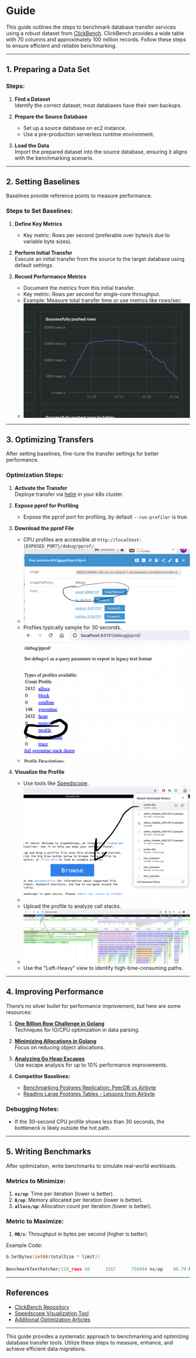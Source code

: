 
# Guide

This guide outlines the steps to benchmark database transfer services using a robust dataset from [ClickBench](https://github.com/ClickHouse/ClickBench). ClickBench provides a wide table with 70 columns and approximately 100 million records. Follow these steps to ensure efficient and reliable benchmarking.

---

## 1. Preparing a Data Set

### Steps:
1. **Find a Dataset**  
   Identify the correct dataset; most databases have their own backups.

2. **Prepare the Source Database**
    - Set up a source database on ec2 instance.
    - Use a pre-production serverless runtime environment.

3. **Load the Data**  
   Import the prepared dataset into the source database, ensuring it aligns with the benchmarking scenario.

---

## 2. Setting Baselines

Baselines provide reference points to measure performance.

### Steps to Set Baselines:
1. **Define Key Metrics**
    - Key metric: Rows per second (preferable over bytes/s due to variable byte sizes).
    
2. **Perform Initial Transfer**  
   Execute an initial transfer from the source to the target database using default settings.

3. **Record Performance Metrics**
    - Document the metrics from this initial transfer.
    - Key metric: Rows per second for single-core throughput.
    - Example: Measure total transfer time or use metrics like rows/sec.
    - ![bench_key_metrics.png](../assets/bench_key_metrics.png)

---

## 3. Optimizing Transfers

After setting baselines, fine-tune the transfer settings for better performance.

### Optimization Steps:
1. **Activate the Transfer**  
   Deploye transfer via [helm](./deploy_k8s.md) in your k8s cluster.

2. **Expose pprof for Profiling**
    - Expose the pprof port for profiling, by default `--run-profiler` is true.

3. **Download the pprof File**
    - CPU profiles are accessible at `http://localhost:{EXPOSED_PORT}/debug/pprof/`.
    - ![bench_key_metrics.png](../assets/bench_pprof_lens.png)
    - Profiles typically sample for 30 seconds.
    - ![bench_key_metrics.png](../assets/bench_pprof_prifle.png)

4. **Visualize the Profile**
    - Use tools like [Speedscope](https://www.speedscope.app/).
    - ![bench_key_metrics.png](../assets/bench_speedscope_init.png)
    - Upload the profile to analyze call stacks.
    - ![bench_key_metrics.png](../assets/bench_results.png)
    - Use the "Left-Heavy" view to identify high-time-consuming paths.

---

## 4. Improving Performance

There’s no silver bullet for performance improvement, but here are some resources:
1. **[One Billion Row Challenge in Golang](https://r2p.dev/b/2024-03-18-1brc-go/)**  
   Techniques for IO/CPU optimization in data parsing.

2. **[Minimizing Allocations in Golang](https://gist.github.com/CAFxX/e96e8a5c3841d152f16d266a1fe7f8bd)**  
   Focus on reducing object allocations.

3. **[Analyzing Go Heap Escapes](https://landontclipp.github.io/blog/2023/07/15/analyzing-go-heap-escapes/)**  
   Use escape analysis for up to 10% performance improvements.

4. **Competitor Baselines:**
    - [Benchmarking Postgres Replication: PeerDB vs Airbyte](https://blog.peerdb.io/benchmarking-postgres-replication-peerdb-vs-airbyte#heading-parallelism)
    - [Reading Large Postgres Tables - Lessons from Airbyte](https://airbyte.com/blog/reading-very-large-postgres-tables-top-4-lessons-we-learned)

### Debugging Notes:
- If the 30-second CPU profile shows less than 30 seconds, the bottleneck is likely outside the hot path.

---

## 5. Writing Benchmarks

After optimization, write benchmarks to simulate real-world workloads.

### Metrics to Minimize:
1. **`ns/op`**: Time per iteration (lower is better).
2. **`B/op`**: Memory allocated per iteration (lower is better).
3. **`allocs/op`**: Allocation count per iteration (lower is better).

### Metric to Maximize:
1. **`MB/s`**: Throughput in bytes per second (higher is better).

Example Code:
```go
b.SetBytes(int64(totalSize * limit))

BenchmarkTextFetcher/128_rows-10      1567      756604 ns/op    86.79 MB/s    421344 B/op     10820 allocs/op
```

---

## References

- [ClickBench Repository](https://github.com/ClickHouse/ClickBench)
- [Speedscope Visualization Tool](https://www.speedscope.app/)
- [Additional Optimization Articles](https://airbyte.com/blog/postgres-replication-performance-benchmark-airbyte-vs-fivetran)

--- 

This guide provides a systematic approach to benchmarking and optimizing database transfer tools. Utilize these steps to measure, enhance, and achieve efficient data migrations.
